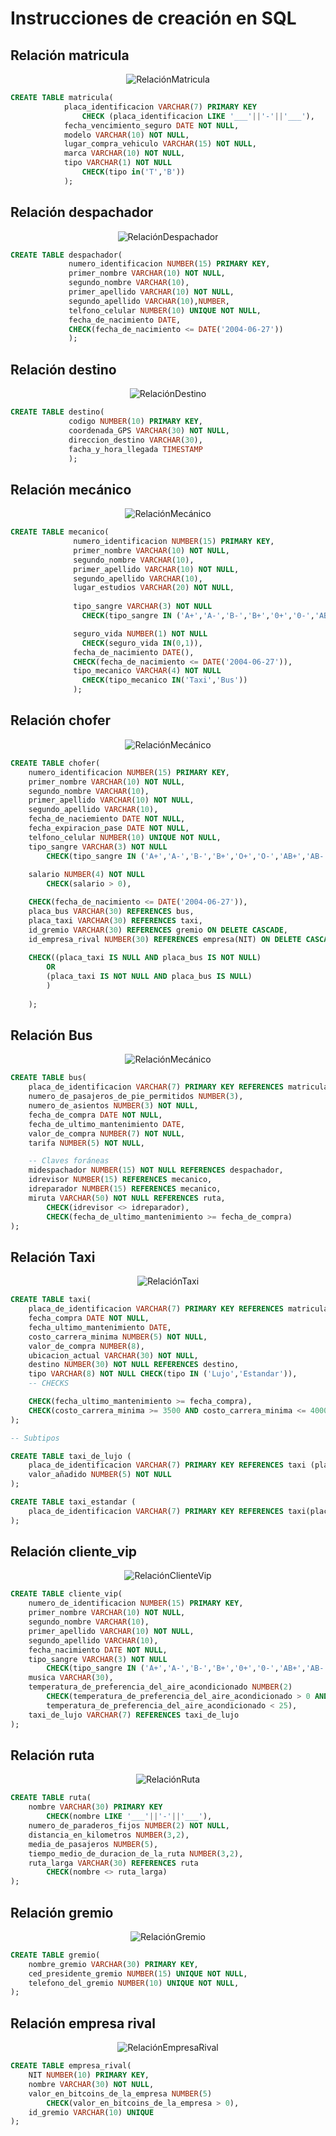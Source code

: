 # Instrucciones de creación en SQL

## Relación matricula

<center>

![RelaciónMatricula](img/matricula.png)
</center>

```sql
CREATE TABLE matricula(
			placa_identificacion VARCHAR(7) PRIMARY KEY
				CHECK (placa_identificacion LIKE '___'||'-'||'___'),
			fecha_vencimiento_seguro DATE NOT NULL,
			modelo VARCHAR(10) NOT NULL,
			lugar_compra_vehiculo VARCHAR(15) NOT NULL,
			marca VARCHAR(10) NOT NULL,
			tipo VARCHAR(1) NOT NULL 
    			CHECK(tipo in('T','B'))
			);
```

## Relación despachador

<center>

![RelaciónDespachador](img/despachador.jpg)

</center>

```sql
CREATE TABLE despachador(
			 numero_identificacion NUMBER(15) PRIMARY KEY,
			 primer_nombre VARCHAR(10) NOT NULL,
			 segundo_nombre VARCHAR(10),
			 primer_apellido VARCHAR(10) NOT NULL,
			 segundo_apellido VARCHAR(10),NUMBER,
			 telfono_celular NUMBER(10) UNIQUE NOT NULL,		 	
			 fecha_de_nacimiento DATE,
			 CHECK(fecha_de_nacimiento <= DATE('2004-06-27'))
			 );
```

## Relación destino

<center>

![RelaciónDestino](img/destino.png)

</center>

```sql
CREATE TABLE destino(
		     codigo NUMBER(10) PRIMARY KEY,
		     coordenada_GPS VARCHAR(30) NOT NULL,
		     direccion_destino VARCHAR(30),
		     facha_y_hora_llegada TIMESTAMP
		     );
```

## Relación mecánico

<center>

![RelaciónMecánico](img/mecanico.png)

</center>

```sql
CREATE TABLE mecanico(
	 	      numero_identificacion NUMBER(15) PRIMARY KEY,
		      primer_nombre VARCHAR(10) NOT NULL,
		      segundo_nombre VARCHAR(10),
		      primer_apellido VARCHAR(10) NOT NULL,
		      segundo_apellido VARCHAR(10),
		      lugar_estudios VARCHAR(20) NOT NULL,
		      
    		  tipo_sangre VARCHAR(3) NOT NULL 
    			CHECK(tipo_sangre IN ('A+','A-','B-','B+','0+','0-','AB+','AB-')),

    		  seguro_vida NUMBER(1) NOT NULL 
    			CHECK(seguro_vida IN(0,1)),
			  fecha_de_nacimiento DATE(),
    		  CHECK(fecha_de_nacimiento <= DATE('2004-06-27')),
		      tipo_mecanico VARCHAR(4) NOT NULL 
    			CHECK(tipo_mecanico IN('Taxi','Bus'))
		      );
```

## Relación chofer

<center>

![RelaciónMecánico](img/chofer.png)

</center>

```sql
CREATE TABLE chofer(
	numero_identificacion NUMBER(15) PRIMARY KEY,
	primer_nombre VARCHAR(10) NOT NULL,
	segundo_nombre VARCHAR(10),
	primer_apellido VARCHAR(10) NOT NULL,
	segundo_apellido VARCHAR(10),
	fecha_de_naciemiento DATE NOT NULL,
	fecha_expiracion_pase DATE NOT NULL,
	telfono_celular NUMBER(10) UNIQUE NOT NULL,
    tipo_sangre VARCHAR(3) NOT NULL 
        CHECK(tipo_sangre IN ('A+','A-','B-','B+','O+','O-','AB+','AB-')), 
	
	salario NUMBER(4) NOT NULL
		CHECK(salario > 0),

	CHECK(fecha_de_nacimiento <= DATE('2004-06-27')),
	placa_bus VARCHAR(30) REFERENCES bus,
	placa_taxi VARCHAR(30) REFERENCES taxi,
	id_gremio VARCHAR(30) REFERENCES gremio ON DELETE CASCADE,
	id_empresa_rival NUMBER(30) REFERENCES empresa(NIT) ON DELETE CASCADE,
	
	CHECK((placa_taxi IS NULL AND placa_bus IS NOT NULL)
		OR
		(placa_taxi IS NOT NULL AND placa_bus IS NULL)
		)
		
    );
```

## Relación Bus

<center>

![RelaciónMecánico](img/bus.png)

</center>

```sql
CREATE TABLE bus(
    placa_de_identificacion VARCHAR(7) PRIMARY KEY REFERENCES matricula(placa_identificacion),
    numero_de_pasajeros_de_pie_permitidos NUMBER(3),
    numero_de_asientos NUMBER(3) NOT NULL,
    fecha_de_compra DATE NOT NULL,
    fecha_de_ultimo_mantenimiento DATE,
    valor_de_compra NUMBER(7) NOT NULL,
    tarifa NUMBER(5) NOT NULL,

	-- Claves foráneas 
	midespachador NUMBER(15) NOT NULL REFERENCES despachador,
	idrevisor NUMBER(15) REFERENCES mecanico,
	idreparador NUMBER(15) REFERENCES mecanico,
	miruta VARCHAR(50) NOT NULL REFERENCES ruta,
		CHECK(idrevisor <> idreparador),
		CHECK(fecha_de_ultimo_mantenimiento >= fecha_de_compra)
);
```

## Relación Taxi

<center>

![RelaciónTaxi](img/taxi.png)

</center>

```sql
CREATE TABLE taxi(
    placa_de_identificacion VARCHAR(7) PRIMARY KEY REFERENCES matricula(placa_identificacion),
	fecha_compra DATE NOT NULL,
	fecha_ultimo_mantenimiento DATE,
	costo_carrera_minima NUMBER(5) NOT NULL,
	valor_de_compra NUMBER(8),
	ubicacion_actual VARCHAR(30) NOT NULL,
	destino NUMBER(30) NOT NULL REFERENCES destino,
	tipo VARCHAR(8) NOT NULL CHECK(tipo IN ('Lujo','Estandar')),
	-- CHECKS

	CHECK(fecha_ultimo_mantenimiento >= fecha_compra),
	CHECK(costo_carrera_minima >= 3500 AND costo_carrera_minima <= 4000),
);

-- Subtipos

CREATE TABLE taxi_de_lujo (
	placa_de_identificacion VARCHAR(7) PRIMARY KEY REFERENCES taxi (placa_identificacion),
	valor_añadido NUMBER(5) NOT NULL
);

CREATE TABLE taxi_estandar (
	placa_de_identificacion VARCHAR(7) PRIMARY KEY REFERENCES taxi(placa_identificacion)
);

```

## Relación cliente_vip

<center>

![RelaciónClienteVip](img/cliente_vip.png)

</center>

```sql
CREATE TABLE cliente_vip(
	numero_de_identificacion NUMBER(15) PRIMARY KEY,
	primer_nombre VARCHAR(10) NOT NULL,
	segundo_nombre VARCHAR(10),
	primer_apellido VARCHAR(10) NOT NULL,
	segundo_apellido VARCHAR(10),
	fecha_nacimiento DATE NOT NULL,
	tipo_sangre VARCHAR(3) NOT NULL 
        CHECK(tipo_sangre IN ('A+','A-','B-','B+','0+','0-','AB+','AB-')),
	musica VARCHAR(30),
	temperatura_de_preferencia_del_aire_acondicionado NUMBER(2)
		CHECK(temperatura_de_preferencia_del_aire_acondicionado > 0 AND
		temperatura_de_preferencia_del_aire_acondicionado < 25),
	taxi_de_lujo VARCHAR(7) REFERENCES taxi_de_lujo
);
```

## Relación ruta

<center>

![RelaciónRuta](img/ruta.png)

</center>

```sql
CREATE TABLE ruta(
	nombre VARCHAR(30) PRIMARY KEY
		CHECK(nombre LIKE '___'||'-'||'___'),
	numero_de_paraderos_fijos NUMBER(2) NOT NULL,
	distancia_en_kilometros NUMBER(3,2),
	media_de_pasajeros NUMBER(5),
	tiempo_medio_de_duracion_de_la_ruta NUMBER(3,2),
	ruta_larga VARCHAR(30) REFERENCES ruta
		CHECK(nombre <> ruta_larga)
);
```

## Relación gremio

<center>

![RelaciónGremio](img/gremio.png)

</center>

```sql
CREATE TABLE gremio(
	nombre_gremio VARCHAR(30) PRIMARY KEY,
	ced_presidente_gremio NUMBER(15) UNIQUE NOT NULL,
	telefono_del_gremio NUMBER(10) UNIQUE NOT NULL,
);
```

## Relación empresa rival

<center>

![RelaciónEmpresaRival](img/empresa_rival.png)

</center>

```sql
CREATE TABLE empresa_rival(
	NIT NUMBER(10) PRIMARY KEY,
	nombre VARCHAR(30) NOT NULL,
	valor_en_bitcoins_de_la_empresa NUMBER(5)
		CHECK(valor_en_bitcoins_de_la_empresa > 0),
	id_gremio VARCHAR(10) UNIQUE
);
```